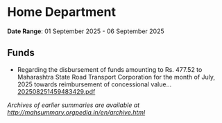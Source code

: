 # Home Department

**Date Range**: 01 September 2025 - 06 September 2025


## Funds
- Regarding the disbursement of funds amounting to Rs. 477.52 to Maharashtra State Road Transport Corporation for the month of July, 2025 towards reimbursement of concessional value...\
  [202508251459483429.pdf](https://gr.maharashtra.gov.in/Site/Upload/Government%20Resolutions/English/202508251459483429.pdf)


*Archives of earlier summaries are available at http://mahsummary.orgpedia.in/en/archive.html*